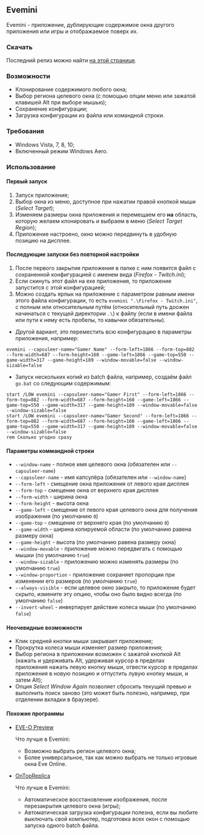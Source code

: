 ## Evemini

Evemini - приложение, дублирующие содержимое окна другого приложения или игры и отображаемое поверх их.

### Скачать

Последний релиз можно найти [на этой странице](https://github.com/truekenny/evemini/releases).

### Возможности

- Клонирование содержимого любого окна;
- Выбор региона целевого окна (с помощью опции меню или зажатой клавишей Alt при выборе мышью);
- Сохранение конфигурации;
- Загрузка конфигурации из файла или командной строки.

### Требования

- Windows Vista, 7, 8, 10;
- Включенный режим Windows Aero.

### Использование

#### Первый запуск

1. Запуск приложения;
2. Выбор окна из меню, доступное при нажатии правой кнопкой мыши (*Select Target*);
3. Изменяем размеры окна приложения и перемещаем его **на** область, которую желаем клонировать и выбраем в меню (*Select Target Region*);
4. Приложение настроено, окно можно передвинуть в удобную позицию на дисплее.

#### Последующие запуски без повторной настройки

1. После первого закрытия приложения в папке с ним появится файл с сохраненной конфигурацией с именем вида (*Firefox - Twitch.ini*);
2. Если скинуть этот файл на exe приложения, то приложение запустится с этой конфигурацией;
3. Можно создать ярлык на приложение с параметром равным имени этого файла конфигурации, то есть `evemini ".\Firefox - Twitch.ini"`, с полным или относительным путём (относительный путь доожен начинаться с текущей директории `.\`) к файлу (если в имени файла или пути к нему есть пробелы, то кавычки обязательны).

- Другой вариант, это переместить всю конфигурацию в параметры приложения, например:

```
evemini --capsuleer-name="Gamer Name" --form-left=1866 --form-top=882 --form-width=687 --form-height=160 --game-left=1866 --game-top=550 --game-width=317 --game-height=189 --window-movable=false --window-sizable=false
```

- Запуск нескольких копий из batch файла, например, создаём файл `go.bat` со следующим содержимым:

```
start /LOW evemini --capsuleer-name="Gamer First" --form-left=1866 --form-top=882 --form-width=687 --form-height=160 --game-left=1866 --game-top=550 --game-width=317 --game-height=189 --window-movable=false --window-sizable=false
start /LOW evemini --capsuleer-name="Gamer Second" --form-left=1866 --form-top=882 --form-width=687 --form-height=160 --game-left=1866 --game-top=550 --game-width=317 --game-height=189 --window-movable=false --window-sizable=false
rem Сколько угодно сразу
```

#### Параметры коммандной строки

- `--window-name` - полное имя целевого окна (обязателен или `--capsuleer-name`)
- `--capsuleer-name` - имя капсулёра (обязателен или `--window-name`)
- `--form-left` - смещение окна приложения от левого края дисплея
- `--form-top` - смещение окна от верхнего края дисплея
- `--form-width` - ширина окна
- `--form-height` - высота окна
- `--game-left` - смещение от левого края целевого окна для получения изображения (по умолчанию `0`)
- `--game-top` - смещение от верхнего края (по умолчанию `0`)
- `--game-width` - ширина копируемой области (по умолчанию равена размеру окна)
- `--game-height` - высота (по умолчанию равена размеру окна)
- `--window-movable` - приложение можно передвигать с помощью мышки (по умолчанию `true`)
- `--window-sizable` - приложению можно изменять размеры (по умолчанию `true`)
- `--window-proportion` - приложение сохраняет пропорции при изменении его размеров (по умолчанию `true`)
- `--always-visible` - если целевое окно закрыто, то приложение будет скрыто, измените эту опцию, чтобы оно было видно всегда (по умолчанию `false`)
- `--invert-wheel` - инвертирует действие колеса мыши (по умолчанию `false`)

#### Неочевидные возможности

- Клик средней кнопки мыши закрывает приложение;
- Прокрутка колеса мыши изменяет размер приложения;
- Выбор региона в приложении возможен с зажатой кнопкой Alt (нажать и удерживать Alt, удерживая курсор в пределах приложения нажать левую кнопку мыши, отвести курсор в пределах приложения в новую позицию и отпустить лувую кнопку мыши, и затем Alt);
- Опция *Select Window Again* позволяет сбросить текущий превью и выполнить поиск заново (это может быть полезно, например, при отделении вкладки в браузере).

#### Похожие программы

- [EVE-O Preview](https://github.com/Phrynohyas/eve-o-preview)

  Что лучше в Evemini:
  - Возможно выбрать регион целевого окна;
  - Более универсальное, так как можно выбрать не только игровые окна Eve  Online.
- [OnTopReplica](https://github.com/LorenzCK/OnTopReplica)

  Что лучше в Evemini:
  - Автоматическое восстановление изображения, после перезакрытия целевого окна (игры);
  - Автоматическая загрузка конфигурации полезна, если вы любите выключать свой компьютер, подготовка всех окон с помощью запуска одного batch файла.
